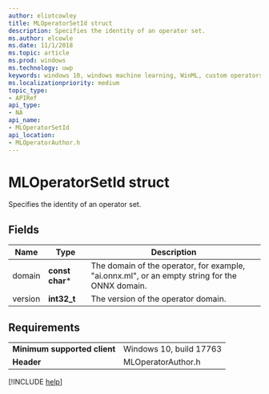 ```yaml
---
author: eliotcowley
title: MLOperatorSetId struct
description: Specifies the identity of an operator set.
ms.author: elcowle
ms.date: 11/1/2018
ms.topic: article
ms.prod: windows
ms.technology: uwp
keywords: windows 10, windows machine learning, WinML, custom operators, MLOperatorSetId
ms.localizationpriority: medium
topic_type:
- APIRef
api_type:
- NA
api_name:
- MLOperatorSetId
api_location:
- MLOperatorAuthor.h
---
```


# MLOperatorSetId struct

Specifies the identity of an operator set.

## Fields

| Name | Type | Description |
|------|------|-------------|
| domain | **const char*** | The domain of the operator, for example, "ai.onnx.ml", or an empty string for the ONNX domain. |
| version | **int32_t** | The version of the operator domain. |

## Requirements

| | |
|-|-|
| **Minimum supported client** | Windows 10, build 17763 |
| **Header** | MLOperatorAuthor.h |

[!INCLUDE [help](../includes/get-help.md)]
